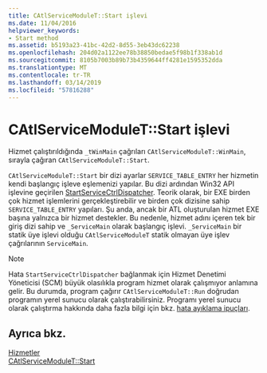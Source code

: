 ```yaml
---
title: CAtlServiceModuleT::Start işlevi
ms.date: 11/04/2016
helpviewer_keywords:
- Start method
ms.assetid: b5193a23-41bc-42d2-8d55-3eb43dc62238
ms.openlocfilehash: 204d02a1122ee78b38850bedae5f98b1f338ab1d
ms.sourcegitcommit: 8105b7003b89b73b4359644ff4281e1595352dda
ms.translationtype: MT
ms.contentlocale: tr-TR
ms.lasthandoff: 03/14/2019
ms.locfileid: "57816288"
---
```

# <a name="catlservicemoduletstart-function"></a>CAtlServiceModuleT::Start işlevi

Hizmet çalıştırıldığında `_tWinMain` çağrıları `CAtlServiceModuleT::WinMain`, sırayla çağıran `CAtlServiceModuleT::Start`.

`CAtlServiceModuleT::Start` bir dizi ayarlar `SERVICE_TABLE_ENTRY` her hizmetin kendi başlangıç işleve eşlemenizi yapılar. Bu dizi ardından Win32 API işlevine geçirilen [StartServiceCtrlDispatcher](/windows/desktop/api/winsvc/nf-winsvc-startservicectrldispatchera). Teorik olarak, bir EXE birden çok hizmet işlemlerini gerçekleştirebilir ve birden çok dizisine sahip `SERVICE_TABLE_ENTRY` yapıları. Şu anda, ancak bir ATL oluşturulan hizmet EXE başına yalnızca bir hizmet destekler. Bu nedenle, hizmet adını içeren tek bir giriş dizi sahip ve `_ServiceMain` olarak başlangıç işlevi. `_ServiceMain` bir statik üye işlevi olduğu `CAtlServiceModuleT` statik olmayan üye işlev çağrılarının `ServiceMain`.

> [!NOTE]
>  Hata `StartServiceCtrlDispatcher` bağlanmak için Hizmet Denetimi Yöneticisi (SCM) büyük olasılıkla program hizmet olarak çalışmıyor anlamına gelir. Bu durumda, program çağırır `CAtlServiceModuleT::Run` doğrudan programın yerel sunucu olarak çalıştırabilirsiniz. Programı yerel sunucu olarak çalıştırma hakkında daha fazla bilgi için bkz. [hata ayıklama ipuçları](../atl/debugging-tips.md).

## <a name="see-also"></a>Ayrıca bkz.

[Hizmetler](../atl/atl-services.md)<br/>
[CAtlServiceModuleT::Start](../atl/reference/catlservicemodulet-class.md#start)

